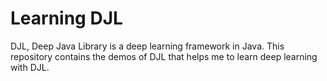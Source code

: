 # Learning DJL

DJL, Deep Java Library is a deep learning framework in Java. This repository contains the demos of DJL that helps me to learn deep learning with DJL. 
